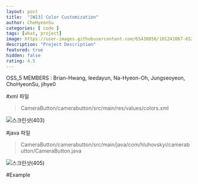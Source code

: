```yaml
---	
layout: post	
title:  "[W13] Color Customization"	
author: ChoHyeonSu
categories: [ code ]	
tags: [what, project]
image: https://user-images.githubusercontent.com/65438056/101241067-652ad680-3736-11eb-8bfa-dda21ee2fe55.gif
description: "Project Description"	
featured: true	
hidden: false	
rating: 4.5
---	
```


OSS_5 MEMBERS : Brian-Hwang, leedayun, Na-Hyeon-Oh, Jungseoyeon, ChoHyeonSu, jihye0

#xml 파일
> CameraButton/camerabutton/src/main/res/values/colors.xml

![스크린샷(403)](https://user-images.githubusercontent.com/65438056/101241357-a1f7cd00-3738-11eb-8f27-27ccafef6f77.png)

#java 파일
> CameraButton/camerabutton/src/main/java/com/hluhovskyi/camerabutton/CameraButton.java
 
![스크린샷(405)](https://user-images.githubusercontent.com/65438056/101241282-edf64200-3737-11eb-877f-2e1c36c9a380.png)

#Example

